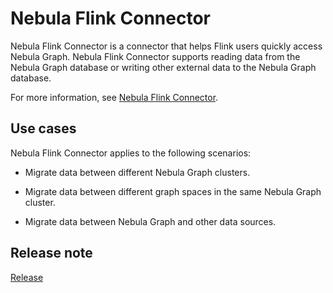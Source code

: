 
# Nebula Flink Connector

Nebula Flink Connector is a connector that helps Flink users quickly access Nebula Graph. Nebula Flink Connector supports reading data from the Nebula Graph database or writing other external data to the Nebula Graph database.

For more information, see [Nebula Flink Connector](https://github.com/vesoft-inc/nebula-flink-connector).

## Use cases

Nebula Flink Connector applies to the following scenarios:

* Migrate data between different Nebula Graph clusters.

* Migrate data between different graph spaces in the same Nebula Graph cluster.

* Migrate data between Nebula Graph and other data sources.

## Release note

[Release](https://github.com/vesoft-inc/nebula-flink-connector/releases/tag/{{flinkconnector.tag}})